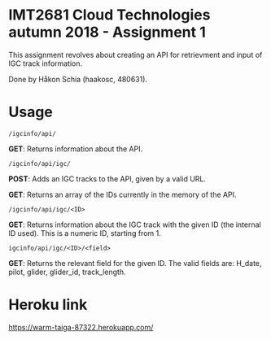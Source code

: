 # IMT2681 Cloud Technologies autumn 2018 - Assignment 1
This assignment revolves about creating an API for retrievment and input of IGC track information.

Done by Håkon Schia (haakosc, 480631).


# Usage


```/igcinfo/api/```

**GET**: Returns information about the API.


```/igcinfo/api/igc/```

**POST**: Adds an IGC tracks to the API, given by a valid URL.

**GET**: Returns an array of the IDs currently in the memory of the API.


```/igcinfo/api/igc/<ID>```

**GET**: Returns information about the IGC track with the given ID (the internal ID used). This is a numeric ID, starting from 1.


```igcinfo/api/igc/<ID>/<field>```

**GET**: Returns the relevant field for the given ID. The valid fields are: H_date, pilot, glider, glider_id, track_length.

# Heroku link
https://warm-taiga-87322.herokuapp.com/
